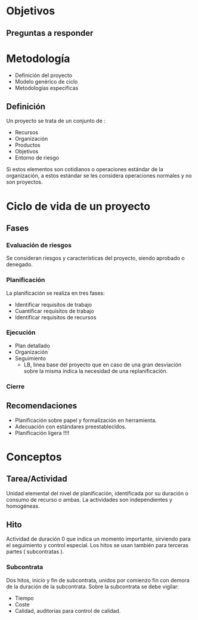 # Objetivos
## Preguntas a responder
# Metodología
- Definición del proyecto
- Modelo genérico de ciclo
- Metodologías especificas

## Definición
Un proyecto se trata de un conjunto de :
- Recursos
- Organización
- Productos
- Objetivos
- Entorno de riesgo

Si estos elementos son cotidianos o operaciones estándar de la organización, a estos estándar se les considera operaciones normales y no son proyectos.
# Ciclo de vida de un proyecto
## Fases
### Evaluación de riesgos
Se consideran riesgos y características del proyecto, siendo aprobado o denegado.
### Planificación
La planificación se realiza en tres fases:
- Identificar requisitos de trabajo
- Cuantificar requisitos de trabajo
- Identificar requisitos de recursos

### Ejecución
- Plan detallado
- Organización
- Seguimiento
	- LB, linea base del proyecto que en caso de una gran desviación sobre la misma indica la necesidad de una replanificación.

### Cierre
## Recomendaciones
- Planificación sobre papel y formalización en herramienta.
- Adecuación con estándares preestablecidos.
- Planificación ligera !!!!

# Conceptos
## Tarea/Actividad
Unidad elemental del nivel de planificación, identificada por su duración o consumo de recurso o ambas.
La actividades son independientes y homogéneas.
## Hito
Actividad de duración 0 que indica un momento importante, sirviendo para el seguimiento y control especial. Los hitos se usan también para terceras partes ( subcontratas ).
### Subcontrata
Dos hitos, inicio y fin de subcontrata, unidos por comienzo fin con demora de la duración de la subcontrata. Sobre la subcontrata se debe vigilar:
- Tiempo
- Coste
- Calidad, auditorias para control de calidad.


